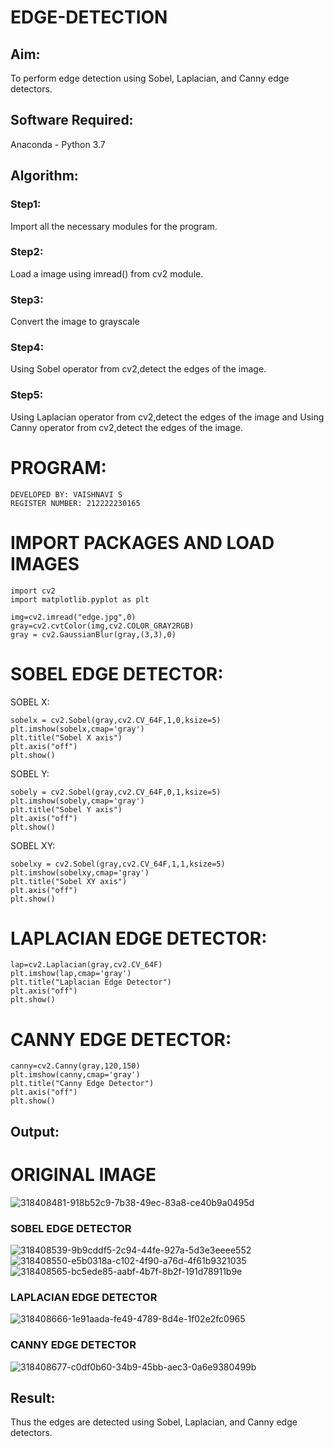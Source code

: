# EDGE-DETECTION
## Aim:
To perform edge detection using Sobel, Laplacian, and Canny edge detectors.

## Software Required:
Anaconda - Python 3.7

## Algorithm:
### Step1:
Import all the necessary modules for the program.

### Step2:
Load a image using imread() from cv2 module.

### Step3:
Convert the image to grayscale

### Step4:
Using Sobel operator from cv2,detect the edges of the image.

### Step5:

Using Laplacian operator from cv2,detect the edges of the image and Using Canny operator from cv2,detect the edges of the image.

# PROGRAM:
```
DEVELOPED BY: VAISHNAVI S
REGISTER NUMBER: 212222230165
```
# IMPORT PACKAGES AND LOAD IMAGES
```
import cv2
import matplotlib.pyplot as plt

img=cv2.imread("edge.jpg",0)
gray=cv2.cvtColor(img,cv2.COLOR_GRAY2RGB)
gray = cv2.GaussianBlur(gray,(3,3),0)
```
# SOBEL EDGE DETECTOR:
SOBEL X:
```
sobelx = cv2.Sobel(gray,cv2.CV_64F,1,0,ksize=5)
plt.imshow(sobelx,cmap='gray')
plt.title("Sobel X axis")
plt.axis("off")
plt.show()
```
SOBEL Y:
```
sobely = cv2.Sobel(gray,cv2.CV_64F,0,1,ksize=5)
plt.imshow(sobely,cmap='gray')
plt.title("Sobel Y axis")
plt.axis("off")
plt.show()
```
SOBEL XY:
```
sobelxy = cv2.Sobel(gray,cv2.CV_64F,1,1,ksize=5)
plt.imshow(sobelxy,cmap='gray')
plt.title("Sobel XY axis")
plt.axis("off")
plt.show()
```
# LAPLACIAN EDGE DETECTOR:
```
lap=cv2.Laplacian(gray,cv2.CV_64F)
plt.imshow(lap,cmap='gray')
plt.title("Laplacian Edge Detector")
plt.axis("off")
plt.show()
```
# CANNY EDGE DETECTOR:
```
canny=cv2.Canny(gray,120,150)
plt.imshow(canny,cmap='gray')
plt.title("Canny Edge Detector")
plt.axis("off")
plt.show()
```
## Output:

# ORIGINAL IMAGE
![318408481-918b52c9-7b38-49ec-83a8-ce40b9a0495d](https://github.com/Vaishnavi-saravanan/EDGE-DETECTION/assets/118541897/1a2c890d-2baf-42c2-9d65-15be30b9372d)
### SOBEL EDGE DETECTOR
![318408539-9b9cddf5-2c94-44fe-927a-5d3e3eeee552](https://github.com/Vaishnavi-saravanan/EDGE-DETECTION/assets/118541897/e2e2ba4e-98aa-4100-80d4-d2be4d54e05a)
![318408550-e5b0318a-c102-4f90-a76d-4f61b9321035](https://github.com/Vaishnavi-saravanan/EDGE-DETECTION/assets/118541897/f1003234-cb8a-42b2-98bf-f4c7f8d06589)
![318408565-bc5ede85-aabf-4b7f-8b2f-191d78911b9e](https://github.com/Vaishnavi-saravanan/EDGE-DETECTION/assets/118541897/cb34e606-5706-4025-9769-06831eda4b44)

### LAPLACIAN EDGE DETECTOR
![318408666-1e91aada-fe49-4789-8d4e-1f02e2fc0965](https://github.com/Vaishnavi-saravanan/EDGE-DETECTION/assets/118541897/ffffb83b-9514-448a-82e7-8ff55fa08ca9)


### CANNY EDGE DETECTOR
![318408677-c0df0b60-34b9-45bb-aec3-0a6e9380499b](https://github.com/Vaishnavi-saravanan/EDGE-DETECTION/assets/118541897/24221a91-151a-45ed-97fc-de988cc572a1)

## Result:
Thus the edges are detected using Sobel, Laplacian, and Canny edge detectors.
